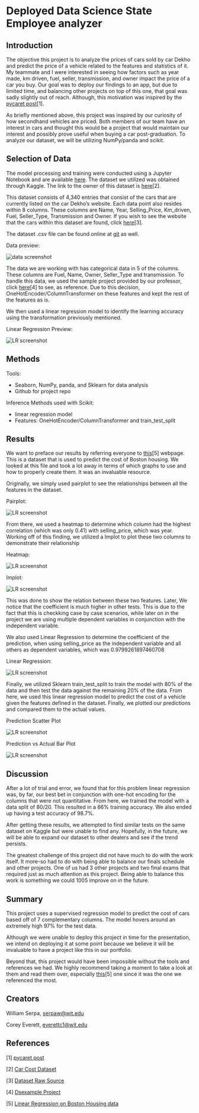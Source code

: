 # Deployed Data Science State Employee analyzer


## Introduction

The objective this project is to analyze the prices of cars sold by car Dekho and predict the price of a vehicle related to the features and statistics of it. My teammate and I were interested in seeing how factors such as year made, km driven, fuel, seller, transmission, and owner impact the price of a car you buy. Our goal was to deploy our findings to an app, but due to limited time, and balancing other projects on top of this one, that goal was sadly slightly out of reach. Although, this motivation was inspired by the [pycaret post](https://towardsdatascience.com/build-and-deploy-machine-learning-web-app-using-pycaret-and-streamlit-28883a569104)[1].

As briefly mentioned above, this project was inspired by our curiosity of how secondhand vehicles are priced. Both members of our team have an interest in cars and thought this would be a project that would maintain our interest and possibly prove useful when buying a car post-graduation. To analyze our dataset, we will be utilizing NumPy/panda and scikit.

## Selection of Data

The model processing and training were conducted using a Jupyter Notebook and are available [here](https://github.com/serpawatwit/-dsFinal/blob/main/Car%20Data.ipynb). The dataset we utilized was obtained through Kaggle. The link to the owner of this dataset is [here](https://www.kaggle.com/nehalbirla/vehicle-dataset-from-cardekho)[2].

This dataset consists of 4,340 entries that consist of the cars that are currently listed on the car Dekho’s website. Each data point also resides within 8 columns. These columns are Name, Year, Selling_Price, Km_driven, Fuel, Seller_Type, Transmission and Owner. If you wish to see the website that the cars within this dataset are found, click [here](https://www.cardekho.com/)[3].

The dataset .csv file can be found online at [git](https://github.com/serpawatwit/-dsFinal/blob/main/CAR%20DETAILS%20FROM%20CAR%20DEKHO.csv) as well. 

Data preview:

![data screenshot](./data_preview.PNG)

The data we are working with has categorical data in 5 of the columns. These columns are Fuel, Name, Owner, Seller_Type and transmission.
To handle this data, we used the sample project provided by our professor, click [here](https://github.com/memoatwit/dsexample)[4] to see, as reference. Due to this decision, OneHotEncoder/ColumnTransformer on these features and kept the rest of the features as is.

We then used a linear regression model to identify the learning accuracy using the transformation previously mentioned.

Linear Regression Preview:

![LR screenshot](./linear_regression.PNG)

## Methods

Tools:
- Seaborn, NumPy, panda, and Sklearn for data analysis
- Github for project repo

Inference Methods used with Scikit:
- linear regression model
- Features: OneHotEncoder/ColumnTransformer and train_test_split

## Results

We want to preface our results by referring everyone to [this](https://acadgild.com/blog/linear-regression-on-boston-housing-data)[5] webpage. This is a dataset that is used to predict the cost of Boston housing. We looked at this file and took a lot away in terms of which graphs to use and how to properly create them. It was an invaluable resource.

Originally, we simply used pairplot to see the relationships between all the features in the dataset.

Pairplot:

![LR screenshot](./pairplot.PNG)

From there, we used a heatmap to determine which column had the highest correlation (which was only 0.41) with selling_price, which was year. Working off of this finding, we utilized a lmplot to plot these two columns to demonstrate their relationship

Heatmap:

![LR screenshot](./heatmap.PNG)

lmplot:

![LR screenshot](./lmplot.PNG)

This was done to show the relation between these two features. Later, We notice that the coefficient is much higher in other tests. This is due to the fact that this is checkking case by case scenarios, while later on in the project we are using multiple dependent variables in conjunction with the independent variable.

We also used Linear Regression to determine the coefficient of the prediction, when using selling_price as the independent variable and all others as dependent variables, which was 0.9799261897460708

Linear Regression:

![LR screenshot](./linear_regression_results.PNG)

Finally, we utilized Sklearn train_test_split to train the model with 80% of the data and then test the data against the remaining 20% of the data. From here, we used this linear regression model to predict the cost of a vehicle given the features defined in the dataset. Finally, we plotted our predictions and compared them to the actual values.

Prediction Scatter Plot

![LR screenshot](./scatterplot.PNG)

Prediction vs Actual Bar Plot

![LR screenshot](./barplot.PNG)

## Discussion

After a lot of trial and error, we found that for this problem linear regression was, by far, our best bet in conjunction with one-hot encoding for the columns that were not quantitative. From here, we trained the model with a data split of 80/20. This resulted in a 66% training accuracy. We also ended up having a test accuracy of 98.7%.

After getting these results, we attempted to find similar tests on the same dataset on Kaggle but were unable to find any. Hopefully, in the future, we will be able to expand our dataset to other dealers and see if the trend persists.

The greatest challenge of this project did not have much to do with the work itself. It more-so had to do with being able to balance our finals schedule and other projects. One of us had 3 other projects and two final exams that required just as much attention as this project. Being able to balance this work is something we could 1005 improve on in the future.

## Summary

This project uses a supervised regression model to predict the cost of cars based off of 7 complementary columns. The model hovers around an extremely high 97% for the test data.

Although we were unable to deploy this project in time for the presentation, we intend on deploying it at some point because we believe it will be invaluable to have a project like this in our portfolio.

Beyond that, this project would have been impossible without the tools and references we had. We highly recommend taking a moment to take a look at them and read them over, especially [this](https://acadgild.com/blog/linear-regression-on-boston-housing-data)[5] one since it was the one we referenced the most.

## Creators

William Serpa, serpaw@wit.edu

Corey Everett, everettc1@wit.edu

## References

[1] [pycaret post](https://towardsdatascience.com/build-and-deploy-machine-learning-web-app-using-pycaret-and-streamlit-28883a569104)

[2] [Car Cost Dataset](https://www.kaggle.com/nehalbirla/vehicle-dataset-from-cardekho)

[3] [Dataset Raw Source](https://www.cardekho.com/)

[4] [Dsexample Project](https://github.com/memoatwit/dsexample)

[5] [Linear Regression on Boston Housing data](https://acadgild.com/blog/linear-regression-on-boston-housing-data)
